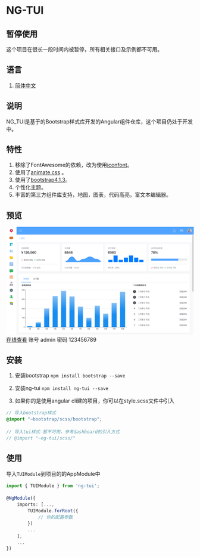 # NG-TUI

## 暂停使用
这个项目在很长一段时间内被暂停，所有相关接口及示例都不可用。

## 语言
1. [简体中文](README.MD)
<!-- 2. [English](README-EN.MD) -->

## 说明
NG_TUI是基于的Bootstrap样式库开发的Angular组件仓库，这个项目仍处于开发中。

## 特性
1. 移除了FontAwesome的依赖，改为使用[iconfont](http://www.iconfont.cn)。
2. 使用了[animate.css](https://daneden.github.io/animate.css/)  。
3. 使用了[bootstrap4.1.3](http://getbootstrap.com)。
4. 个性化主题。
5. 丰富的第三方组件库支持，地图，图表，代码高亮，富文本编辑器。

## 预览
![preview](preview/dashboard.png)
[在线查看](https://www.cool1024.com) 账号 admin 密码 123456789

## 安装
1. 安装bootstrap
`npm install bootstrap --save`

2. 安装ng-tui
`npm install ng-tui --save`

3. 如果你的是使用angular cli建的项目，你可以在style.scss文件中引入
```scss
// 导入bootstrap样式
@import "~bootstrap/scss/bootstrap";

// 导入tui样式-暂不可用，参考dashboard的引入方式
// @import "~ng-tui/scss/"
```

## 使用
导入`TUIModule`到项目的的AppModule中
```typescript
import { TUIModule } from 'ng-tui';

@NgModule({
    imports: [..., 
        TUIModule.forRoot({
            // 你的配置参数
        })
        ...
    ],
    ...
})
```
<!-- ## 相关说明
1. [可用组件列表](COMPONENT.MD) -->

